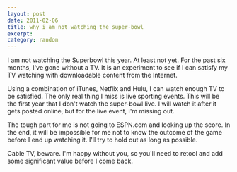 ```yaml
---
layout: post
date: 2011-02-06
title: why i am not watching the super-bowl
excerpt:
category: random
---
```

I am not watching the Superbowl this year. At least not yet. For the past six months, I've gone without a TV. It is an experiment to see if I can satisfy my TV watching with downloadable content from the Internet.

Using a combination of iTunes, Netflix and Hulu, I can watch enough TV to be satisfied. The only real thing I miss is live sporting events. This will be the first year that I don't watch the super-bowl live. I will watch it after it gets posted online, but for the live event, I'm missing out.

The tough part for me is not going to ESPN.com and looking up the score. In the end, it will be impossible for me not to know the outcome of the game before I end up watching it. I'll try to hold out as long as possible.

Cable TV, beware. I'm happy without you, so you'll need to retool and add some significant value before I come back.
